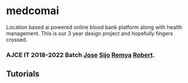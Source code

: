 # medcomai
Location based ai powered online blood bank platform along with health management. This is our 3 year design project and hopefully fingers crossed. 
### AJCE IT 2018-2022 Batch  [Jose]() [Sijo]() [Remya]() [Robert]().

## Tutorials 
